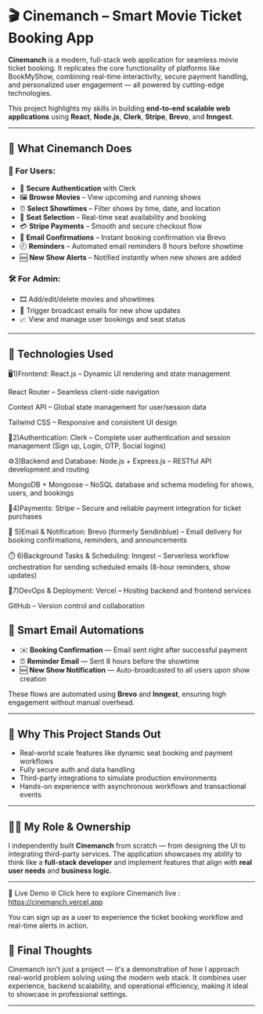 
# 🎬 Cinemanch – Smart Movie Ticket Booking App

**Cinemanch** is a modern, full-stack web application for seamless movie ticket booking. It replicates the core functionality of platforms like BookMyShow, combining real-time interactivity, secure payment handling, and personalized user engagement — all powered by cutting-edge technologies.

This project highlights my skills in building **end-to-end scalable web applications** using **React**, **Node.js**, **Clerk**, **Stripe**, **Brevo**, and **Inngest**.

---

## 🚀 What Cinemanch Does

### 👤 For Users:
- 🔐 **Secure Authentication** with Clerk
- 🖼️ **Browse Movies** – View upcoming and running shows
- ⏰ **Select Showtimes** – Filter shows by time, date, and location
- 💺 **Seat Selection** – Real-time seat availability and booking
- 💳 **Stripe Payments** – Smooth and secure checkout flow
- 📧 **Email Confirmations** – Instant booking confirmation via Brevo
- 🕗 **Reminders** – Automated email reminders 8 hours before showtime
- 🆕 **New Show Alerts** – Notified instantly when new shows are added

### 🛠️ For Admin:
- 🎞️ Add/edit/delete movies and showtimes
- 📢 Trigger broadcast emails for new show updates
- 📈 View and manage user bookings and seat status

---

## 🧠 Technologies Used


🖥️1)Frontend:
  React.js – Dynamic UI rendering and state management

  React Router – Seamless client-side navigation
  
  Context API – Global state management for user/session data
  
  Tailwind CSS – Responsive and consistent UI design

🔐2)Authentication:
  Clerk – Complete user authentication and session management (Sign up, Login, OTP, Social logins)

⚙️3)Backend and Database:
  Node.js + Express.js – RESTful API development and routing
  
  MongoDB + Mongoose – NoSQL database and schema modeling for shows, users, and bookings

💸4)Payments:
  Stripe – Secure and reliable payment integration for ticket purchases

📧 5)Email & Notification:
    Brevo (formerly Sendinblue) – Email delivery for booking confirmations, reminders, and announcements

⏱️ 6)Background Tasks & Scheduling:
    Inngest – Serverless workflow orchestration for sending scheduled emails (8-hour reminders, show updates)

🚀7)DevOps & Deployment:
    Vercel – Hosting backend and frontend services

  GitHub – Version control and collaboration



## 📩 Smart Email Automations

- ✉️ **Booking Confirmation** — Email sent right after successful payment  
- ⏰ **Reminder Email** — Sent 8 hours before the showtime  
- 🆕 **New Show Notification** — Auto-broadcasted to all users upon show creation  

These flows are automated using **Brevo** and **Inngest**, ensuring high engagement without manual overhead.

---

## 💼 Why This Project Stands Out

- Real-world scale features like dynamic seat booking and payment workflows
- Fully secure auth and data handling
- Third-party integrations to simulate production environments
- Hands-on experience with asynchronous workflows and transactional events

---

## 👨‍💻 My Role & Ownership

I independently built **Cinemanch** from scratch — from designing the UI to integrating third-party services. The application showcases my ability to think like a **full-stack developer** and implement features that align with **real user needs** and **business logic**.

---


🔗 Live Demo
🌐 Click here to explore Cinemanch live : https://cinemanch.vercel.app

You can sign up as a user to experience the ticket booking workflow and real-time alerts in action.

## 📎 Final Thoughts

Cinemanch isn't just a project — it's a demonstration of how I approach real-world problem solving using the modern web stack. It combines user experience, backend scalability, and operational efficiency, making it ideal to showcase in professional settings.

---
